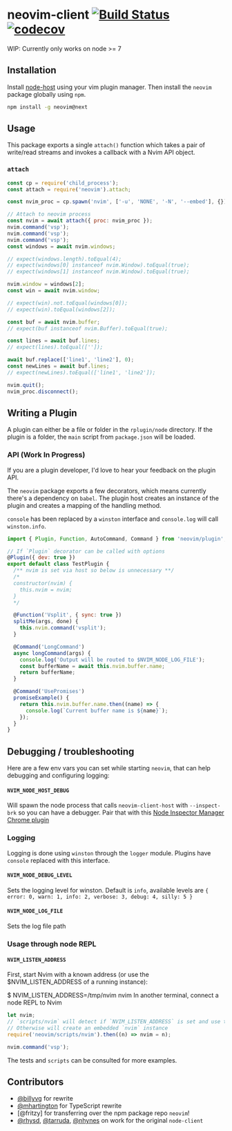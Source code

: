# neovim-client [![Build Status](https://circleci.com/gh/billyvg/node-client/tree/master.svg?style=shield)](https://circleci.com/gh/billyvg/node-client) [![codecov](https://codecov.io/gh/billyvg/node-client/branch/master/graph/badge.svg)](https://codecov.io/gh/billyvg/node-client)

WIP: Currently only works on node >= 7

## Installation
Install [node-host](https://github.com/neovim/node-host/tree/next) using your vim plugin manager. Then install the `neovim` package globally using `npm`.

```sh
npm install -g neovim@next
```

## Usage
This package exports a single `attach()` function which takes a pair of
write/read streams and invokes a callback with a Nvim API object.

### `attach`

```js
const cp = require('child_process');
const attach = require('neovim').attach;

const nvim_proc = cp.spawn('nvim', ['-u', 'NONE', '-N', '--embed'], {});

// Attach to neovim process
const nvim = await attach({ proc: nvim_proc });
nvim.command('vsp');
nvim.command('vsp');
nvim.command('vsp');
const windows = await nvim.windows;

// expect(windows.length).toEqual(4);
// expect(windows[0] instanceof nvim.Window).toEqual(true);
// expect(windows[1] instanceof nvim.Window).toEqual(true);

nvim.window = windows[2];
const win = await nvim.window;

// expect(win).not.toEqual(windows[0]);
// expect(win).toEqual(windows[2]);

const buf = await nvim.buffer;
// expect(buf instanceof nvim.Buffer).toEqual(true);

const lines = await buf.lines;
// expect(lines).toEqual(['']);

await buf.replace(['line1', 'line2'], 0);
const newLines = await buf.lines;
// expect(newLines).toEqual(['line1', 'line2']);

nvim.quit();
nvim_proc.disconnect();
```

## Writing a Plugin
A plugin can either be a file or folder in the `rplugin/node` directory. If the plugin is a folder, the `main` script from `package.json` will be loaded.

### API (Work In Progress)
If you are a plugin developer, I'd love to hear your feedback on the plugin API.

The `neovim` package exports a few decorators, which means currently there's a dependency on `babel`.
The plugin host creates an instance of the plugin and creates a mapping of the handling method.

`console` has been replaced by a `winston` interface and `console.log` will call `winston.info`.

```javascript
import { Plugin, Function, AutoCommand, Command } from 'neovim/plugin';

// If `Plugin` decorator can be called with options
@Plugin({ dev: true })
export default class TestPlugin {
  /** nvim is set via host so below is unnecessary **/
  /*
  constructor(nvim) {
    this.nvim = nvim;
  }
  */

  @Function('Vsplit', { sync: true })
  splitMe(args, done) {
    this.nvim.command('vsplit');
  }

  @Command('LongCommand')
  async longCommand(args) {
    console.log('Output will be routed to $NVIM_NODE_LOG_FILE');
    const bufferName = await this.nvim.buffer.name;
    return bufferName;
  }

  @Command('UsePromises')
  promiseExample() {
    return this.nvim.buffer.name.then((name) => {
      console.log(`Current buffer name is ${name}`);
    });
  }
}
```

## Debugging / troubleshooting
Here are a few env vars you can set while starting `neovim`, that can help debugging and configuring logging:

#### `NVIM_NODE_HOST_DEBUG`
Will spawn the node process that calls `neovim-client-host` with `--inspect-brk` so you can have a debugger. Pair that with this [Node Inspector Manager Chrome plugin](https://chrome.google.com/webstore/detail/nodejs-v8-inspector-manag/gnhhdgbaldcilmgcpfddgdbkhjohddkj?hl=en)

### Logging
Logging is done using `winston` through the `logger` module. Plugins have `console` replaced with this interface.

#### `NVIM_NODE_DEBUG_LEVEL`
Sets the logging level for winston. Default is `info`, available levels are `{ error: 0, warn: 1, info: 2, verbose: 3, debug: 4, silly: 5 }`

#### `NVIM_NODE_LOG_FILE`
Sets the log file path

### Usage through node REPL
#### `NVIM_LISTEN_ADDRESS`
First, start Nvim with a known address (or use the $NVIM_LISTEN_ADDRESS of a running instance):

$ NVIM_LISTEN_ADDRESS=/tmp/nvim nvim
In another terminal, connect a node REPL to Nvim

```javascript
let nvim;
// `scripts/nvim` will detect if `NVIM_LISTEN_ADDRESS` is set and use that unix socket
// Otherwise will create an embedded `nvim` instance
require('neovim/scripts/nvim').then((n) => nvim = n);

nvim.command('vsp');
```

The tests and `scripts` can be consulted for more examples.

## Contributors
* [@billyvg](https://github.com/billyvg) for rewrite
* [@mhartington](https://github.com/mhartington) for TypeScript rewrite
* [@fritzy] for transferring over the npm package repo `neovim`!
* [@rhysd](https://github.com/rhysd), [@tarruda](https://github.com/tarruda), [@nhynes](https://github.com/nhynes) on work for the original `node-client`
